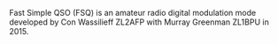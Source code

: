 Fast Simple QSO (FSQ) is an amateur radio digital modulation mode developed by Con Wassilieff ZL2AFP with Murray Greenman ZL1BPU in 2015.